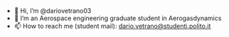 - 👋 Hi, I’m @dariovetrano03
- 👀 I’m an Aerospace engineering graduate student in Aerogasdynamics
- 📫 How to reach me (student mail): dario.vetrano@studenti.polito.it

<!---
dariovetrano03/dariovetrano03 is a ✨ special ✨ repository because its `README.md` (this file) appears on your GitHub profile.
You can click the Preview link to take a look at your changes.
--->
